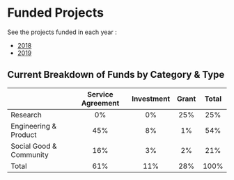 # Funded Projects

See the projects funded in each year :

- [2018](2018.md)
- [2019](2019.md)

## Current Breakdown of Funds by Category & Type

|         | Service Agreement   | Investment  | Grant |  Total |
|:--------|:-------------------:|:-----------:|:-----:|:------:|
| Research|         0%          |      0%     | 25% | 25% |
| Engineering & Product      | 45%  | 8% | 1% | 54% |
| Social Good & Community | 16% | 3% | 2% | 21% | 
| Total | 61% | 11% | 28% | 100% | 
